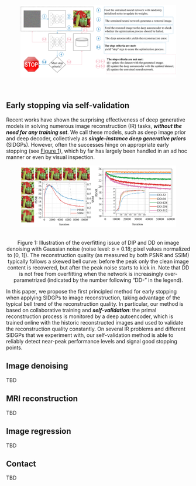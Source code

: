 <div align="center">
<figure><img src="figures/framework.png" width="800"></figure>
 <br>
</div>



## Early stopping via self-validation

Recent works have shown the surprising effectiveness of deep generative models in solving numerous image reconstruction (IR) tasks, ***without the need for any training set***. We call these models, such as deep image prior and deep decoder, collectively as ***single-instance deep generative priors*** (SIDGPs). However, often the successes hinge on appropriate early stopping (see [Figure 1](http://)), which by far has largely been handled in an ad hoc manner or even by visual inspection. 

<div align="center">
<figure><img src="figures/dip_dd_comb-01.png" width="800"></figure>
 <br>
 <figcaption>Figure 1: Illustration of the overfitting issue of DIP and DD on image denoising with Gaussian noise (noise level: σ = 0.18; pixel values normalized to [0, 1]). The reconstruction quality (as measured by both PSNR and SSIM) typically follows a skewed bell curve: before the peak only the clean image content is recovered, but after the peak noise starts to kick in. Note that DD is not free from overfitting when the network is increasingly over-parametrized (indicated by the number following “DD-” in the legend).</figcaption>
</div>

In this paper, we propose the first principled method for early stopping when applying SIDGPs to image reconstruction, taking advantage of the typical bell trend of the reconstruction quality. In particular, our method is based on collaborative training and ***self-validation***: the primal reconstruction process is monitored by a deep autoencoder, which is trained online with the historic reconstructed images and used to validate the reconstruction quality constantly. On several IR problems and different SIDGPs that we experiment with, our self-validation method is able to reliably detect near-peak performance levels and signal good stopping points.





## Image denoising
TBD

## MRI reconstruction
TBD

## Image regression
TBD

## Contact
TBD
